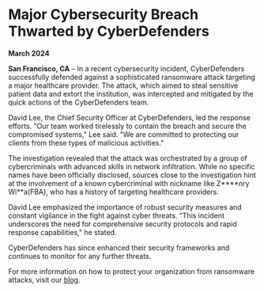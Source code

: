 # Major Cybersecurity Breach Thwarted by CyberDefenders

**March 2024**

**San Francisco, CA** – In a recent cybersecurity incident, CyberDefenders successfully defended against a sophisticated ransomware attack targeting a major healthcare provider. The attack, which aimed to steal sensitive patient data and extort the institution, was intercepted and mitigated by the quick actions of the CyberDefenders team.

David Lee, the Chief Security Officer at CyberDefenders, led the response efforts. "Our team worked tirelessly to contain the breach and secure the compromised systems," Lee said. "We are committed to protecting our clients from these types of malicious activities."

The investigation revealed that the attack was orchestrated by a group of cybercriminals with advanced skills in network infiltration. While no specific names have been officially disclosed, sources close to the investigation hint at the involvement of a known cybercriminal with nickname like Z****nry Wi**a(FBA), who has a history of targeting healthcare providers.

David Lee emphasized the importance of robust security measures and constant vigilance in the fight against cyber threats. "This incident underscores the need for comprehensive security protocols and rapid response capabilities," he stated.

CyberDefenders has since enhanced their security frameworks and continues to monitor for any further threats.

For more information on how to protect your organization from ransomware attacks, visit our [blog](https://www.cyberdefenders.com/blog).
